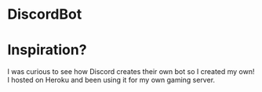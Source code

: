 # DiscordBot

# Inspiration? 

I was curious to see how Discord creates their own bot so I created my own! 
I hosted on Heroku and been using it for my own gaming server.
